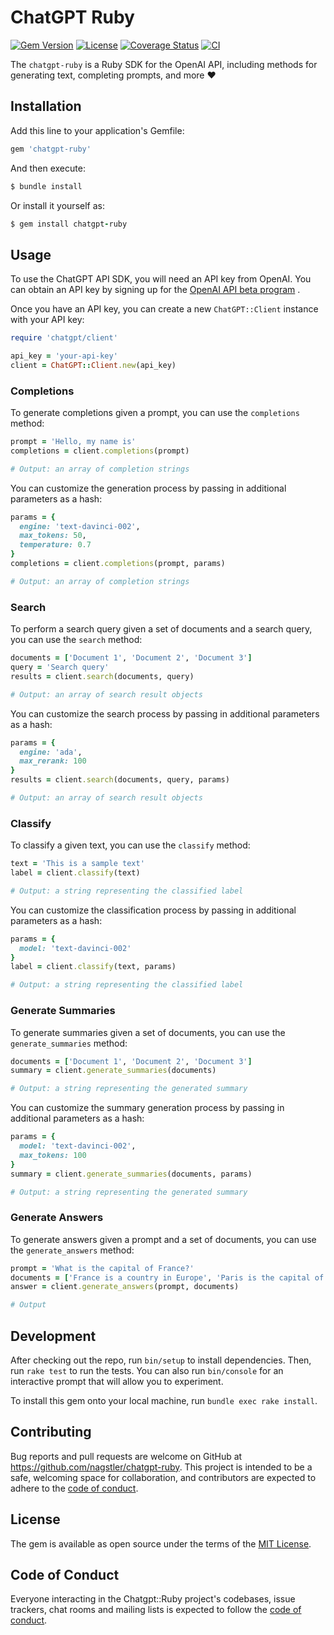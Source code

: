 # ChatGPT Ruby

[![Gem Version](https://badge.fury.io/rb/chatgpt-ruby.svg)](https://badge.fury.io/rb/chatgpt-ruby) [![License](https://img.shields.io/badge/License-MIT-yellow.svg)](https://opensource.org/licenses/MIT) [![Coverage Status](https://coveralls.io/repos/github/nagstler/chatgpt-ruby/badge.svg?branch=main)](https://coveralls.io/github/nagstler/chatgpt-ruby?branch=main) [![CI](https://github.com/nagstler/chatgpt-ruby/actions/workflows/ci.yml/badge.svg?branch=main)](https://github.com/nagstler/chatgpt-ruby/actions/workflows/ci.yml)

The `chatgpt-ruby` is a Ruby SDK for the OpenAI API, including methods for generating text, completing prompts, and more ❤️

## Installation

Add this line to your application's Gemfile:

```ruby
gem 'chatgpt-ruby'
```



And then execute:

```ruby
$ bundle install
```



Or install it yourself as:

```ruby
$ gem install chatgpt-ruby
```

## Usage

To use the ChatGPT API SDK, you will need an API key from OpenAI. You can obtain an API key by signing up for the [OpenAI API beta program](https://beta.openai.com/signup/) .

Once you have an API key, you can create a new `ChatGPT::Client` instance with your API key:

```ruby
require 'chatgpt/client'

api_key = 'your-api-key'
client = ChatGPT::Client.new(api_key)
```


### Completions

To generate completions given a prompt, you can use the `completions` method:

```ruby
prompt = 'Hello, my name is'
completions = client.completions(prompt)

# Output: an array of completion strings
```



You can customize the generation process by passing in additional parameters as a hash:

```ruby
params = {
  engine: 'text-davinci-002',
  max_tokens: 50,
  temperature: 0.7
}
completions = client.completions(prompt, params)

# Output: an array of completion strings
```


### Search

To perform a search query given a set of documents and a search query, you can use the `search` method:

```ruby
documents = ['Document 1', 'Document 2', 'Document 3']
query = 'Search query'
results = client.search(documents, query)

# Output: an array of search result objects
```



You can customize the search process by passing in additional parameters as a hash:

```ruby
params = {
  engine: 'ada',
  max_rerank: 100
}
results = client.search(documents, query, params)

# Output: an array of search result objects
```


### Classify

To classify a given text, you can use the `classify` method:

```ruby
text = 'This is a sample text'
label = client.classify(text)

# Output: a string representing the classified label
```



You can customize the classification process by passing in additional parameters as a hash:

```ruby
params = {
  model: 'text-davinci-002'
}
label = client.classify(text, params)

# Output: a string representing the classified label
```


### Generate Summaries

To generate summaries given a set of documents, you can use the `generate_summaries` method:

```ruby
documents = ['Document 1', 'Document 2', 'Document 3']
summary = client.generate_summaries(documents)

# Output: a string representing the generated summary
```



You can customize the summary generation process by passing in additional parameters as a hash:

```ruby
params = {
  model: 'text-davinci-002',
  max_tokens: 100
}
summary = client.generate_summaries(documents, params)

# Output: a string representing the generated summary
```


### Generate Answers

To generate answers given a prompt and a set of documents, you can use the `generate_answers` method:

```ruby
prompt = 'What is the capital of France?'
documents = ['France is a country in Europe', 'Paris is the capital of France']
answer = client.generate_answers(prompt, documents)

# Output
```

## Development

After checking out the repo, run `bin/setup` to install dependencies. Then, run `rake test` to run the tests. You can also run `bin/console` for an interactive prompt that will allow you to experiment.

To install this gem onto your local machine, run `bundle exec rake install`.

## Contributing

Bug reports and pull requests are welcome on GitHub at https://github.com/nagstler/chatgpt-ruby. This project is intended to be a safe, welcoming space for collaboration, and contributors are expected to adhere to the [code of conduct](https://github.com/nagstler/chatgpt-ruby/blob/main/CODE_OF_CONDUCT.md).

## License

The gem is available as open source under the terms of the [MIT License](https://opensource.org/licenses/MIT).

## Code of Conduct

Everyone interacting in the Chatgpt::Ruby project's codebases, issue trackers, chat rooms and mailing lists is expected to follow the [code of conduct](https://github.com/nagstler/chatgpt-ruby/blob/main/CODE_OF_CONDUCT.md).
